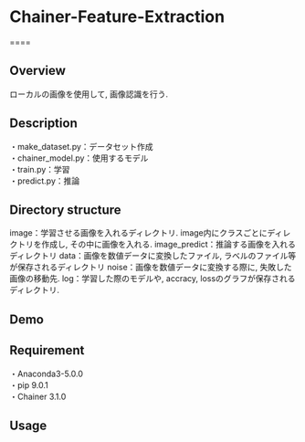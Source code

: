 # Chainer-Feature-Extraction
====

## Overview
ローカルの画像を使用して, 画像認識を行う.

## Description
・make_dataset.py：データセット作成<br>
・chainer_model.py：使用するモデル<br>
・train.py：学習<br>
・predict.py：推論<br>

## Directory structure
image：学習させる画像を入れるディレクトリ. image内にクラスごとにディレクトリを作成し, その中に画像を入れる.
image_predict：推論する画像を入れるディレクトリ
data：画像を数値データに変換したファイル, ラベルのファイル等が保存されるディレクトリ
noise：画像を数値データに変換する際に, 失敗した画像の移動先.
log：学習した際のモデルや, accracy, lossのグラフが保存されるディレクトリ.

## Demo


## Requirement
・Anaconda3-5.0.0<br>
・pip 9.0.1<br>
・Chainer 3.1.0<br>
## Usage